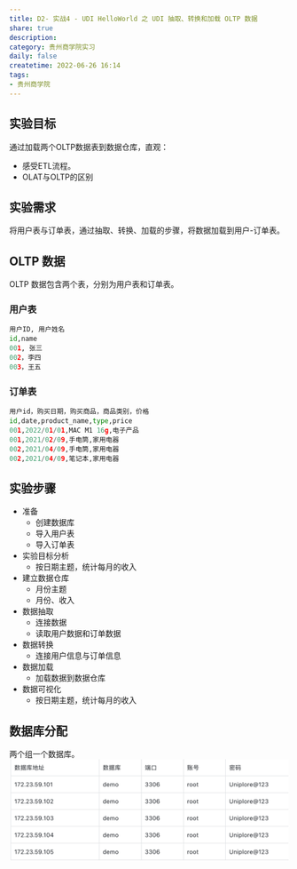 ```yaml
---
title: D2- 实战4 - UDI HelloWorld 之 UDI 抽取、转换和加载 OLTP 数据
share: true
description:  
category: 贵州商学院实习
daily: false
createtime: 2022-06-26 16:14
tags:
- 贵州商学院
---
```

## 实验目标
通过加载两个OLTP数据表到数据仓库，直观：
- 感受ETL流程。
- OLAT与OLTP的区别

## 实验需求
将用户表与订单表，通过抽取、转换、加载的步骤，将数据加载到用户-订单表。

## OLTP 数据
OLTP 数据包含两个表，分别为用户表和订单表。

### 用户表
```python
用户ID, 用户姓名
id,name
001, 张三
002，李四
003，王五
```

### 订单表
```python
用户id，购买日期，购买商品，商品类别，价格
id,date,product_name,type,price
001,2022/01/01,MAC M1 16g,电子产品
001,2021/02/09,手电筒,家用电器
002,2021/04/09,手电筒,家用电器
002,2021/04/09,笔记本,家用电器
```

## 实验步骤
- 准备
	- 创建数据库
	- 导入用户表
	- 导入订单表
- 实验目标分析
	- 按日期主题，统计每月的收入
-  建立数据仓库
	- 月份主题
	- 月份、收入
- 数据抽取
	- 连接数据
	- 读取用户数据和订单数据
- 数据转换
	- 连接用户信息与订单信息
- 数据加载
	- 加载数据到数据仓库
- 数据可视化
	- 按日期主题，统计每月的收入



## 数据库分配
两个组一个数据库。
![static/attachment/Pasted image 20220622071838.png](static/attachment/Pasted%20image%2020220622071838.png)